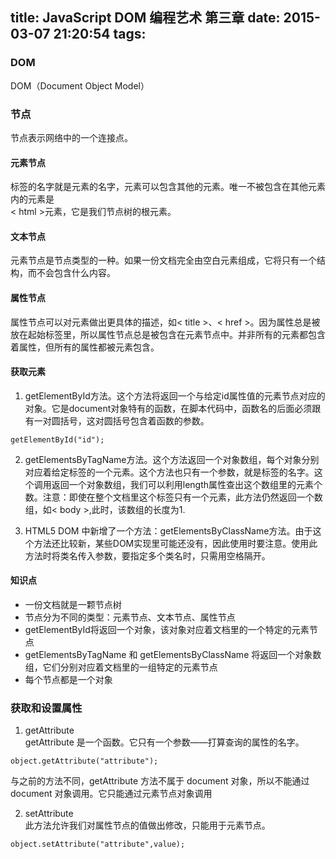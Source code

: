 title: JavaScript DOM 编程艺术 第三章
date: 2015-03-07 21:20:54
tags:
---
### DOM
DOM（Document Object Model）
### 节点
节点表示网络中的一个连接点。
#### 元素节点
标签的名字就是元素的名字，元素可以包含其他的元素。唯一不被包含在其他元素内的元素是<br>< html >元素，它是我们节点树的根元素。
#### 文本节点
元素节点是节点类型的一种。如果一份文档完全由空白元素组成，它将只有一个结构，而不会包含什么内容。
#### 属性节点
属性节点可以对元素做出更具体的描述，如< title >、< href >。因为属性总是被放在起始标签里，所以属性节点总是被包含在元素节点中。并非所有的元素都包含着属性，但所有的属性都被元素包含。
#### 获取元素
1. getElementById方法。这个方法将返回一个与给定id属性值的元素节点对应的对象。它是document对象特有的函数，在脚本代码中，函数名的后面必须跟有一对圆括号，这对圆括号包含着函数的参数。
```
getElementById("id");
```
2. getElementsByTagName方法。这个方法返回一个对象数组，每个对象分别对应着给定标签的一个元素。这个方法也只有一个参数，就是标签的名字。这个调用返回一个对象数组，我们可以利用length属性查出这个数组里的元素个数。注意：即使在整个文档里这个标签只有一个元素，此方法仍然返回一个数组，如< body >,此时，该数组的长度为1.

3. HTML5 DOM 中新增了一个方法：getElementsByClassName方法。由于这个方法还比较新，某些DOM实现里可能还没有，因此使用时要注意。使用此方法时将类名传入参数，要指定多个类名时，只需用空格隔开。

<!--more-->

#### 知识点
- 一份文档就是一颗节点树
- 节点分为不同的类型：元素节点、文本节点、属性节点
- getElementById将返回一个对象，该对象对应着文档里的一个特定的元素节点
- getElementsByTagName 和 getElementsByClassName 将返回一个对象数组，它们分别对应着文档里的一组特定的元素节点
- 每个节点都是一个对象

### 获取和设置属性
1. getAttribute<br>
getAttribute 是一个函数。它只有一个参数——打算查询的属性的名字。
```
object.getAttribute("attribute");
```
与之前的方法不同，getAttribute 方法不属于 document 对象，所以不能通过 document 对象调用。它只能通过元素节点对象调用

2. setAttribute<br>
此方法允许我们对属性节点的值做出修改，只能用于元素节点。
```
object.setAttribute("attribute",value);
```
